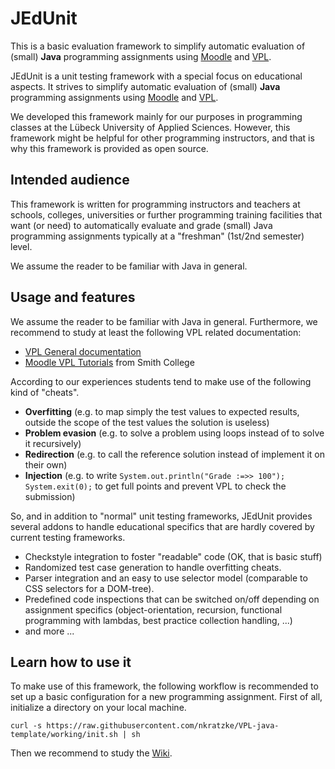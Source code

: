 # JEdUnit

This is a basic evaluation framework to simplify automatic evaluation of (small) __Java__ programming assignments
using [Moodle](https://moodle.org/) and [VPL](http://vpl.dis.ulpgc.es/).

JEdUnit is a unit testing framework with a special focus on educational aspects. It strives to simplify automatic evaluation of (small) __Java__ programming assignments using [Moodle](https://moodle.org/) and [VPL](http://vpl.dis.ulpgc.es/).

We developed this framework mainly for our purposes in programming classes at the Lübeck University of Applied Sciences. However, this framework might be helpful for other programming instructors, and that is why this framework is provided as open source.

## Intended audience

This framework is written for programming instructors and teachers at schools, colleges, universities or further
programming training facilities that want (or need) to automatically evaluate and grade (small)
Java programming assignments typically at a "freshman" (1st/2nd semester) level.

We assume the reader to be familiar with Java in general.

## Usage and features

We assume the reader to be familiar with Java in general.
Furthermore, we recommend to study at least the following VPL related documentation:

- [VPL General documentation](http://vpl.dis.ulpgc.es/index.php/support)
- [Moodle VPL Tutorials](http://www.science.smith.edu/dftwiki/index.php/Moodle_VPL_Tutorials) from Smith College

According to our experiences students tend to make use of the following kind of "cheats".

- __Overfitting__ (e.g. to map simply the test values to expected results, outside the scope of the test values the solution is useless)
- __Problem evasion__ (e.g. to solve a problem using loops instead of to solve it recursively)
- __Redirection__ (e.g. to call the reference solution instead of implement it on their own)
- __Injection__ (e.g. to write `System.out.println("Grade :=>> 100"); System.exit(0);` to get full points and prevent VPL to check the submission)

So, and in addition to "normal" unit testing frameworks, JEdUnit provides several addons to handle
educational specifics that are hardly covered by current testing frameworks.

- Checkstyle integration to foster "readable" code (OK, that is basic stuff)
- Randomized test case generation to handle overfitting cheats.
- Parser integration and an easy to use selector model (comparable to CSS selectors for a DOM-tree).
- Predefined code inspections that can be switched on/off depending on assignment specifics (object-orientation, recursion, functional programming with lambdas, best practice collection handling, ...)
- and more ...

## Learn how to use it

To make use of this framework, the following workflow is recommended to set up a basic configuration for a new programming assignment.
First of all, initialize a directory on your local machine.

```
curl -s https://raw.githubusercontent.com/nkratzke/VPL-java-template/working/init.sh | sh
```

Then we recommend to study the [Wiki](wiki).
